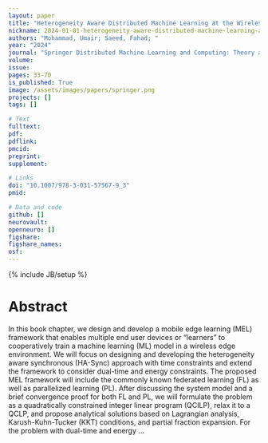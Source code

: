 ```yaml
---
layout: paper
title: "Heterogeneity Aware Distributed Machine Learning at the Wireless Edge for Health IoT Applications: An EEG Data Case Study"
nickname: 2024-01-01-heterogeneity-aware-distributed-machine-learning-at-the-wireless-edge-for-health-iot-applications--an-eeg-data-case-study
authors: "Mohammad, Umair; Saeed, Fahad; "
year: "2024"
journal: "Springer Distributed Machine Learning and Computing: Theory and Applications"
volume: 
issue:
pages: 33-70
is_published: True
image: /assets/images/papers/springer.png
projects: []
tags: []

# Text
fulltext:
pdf:
pdflink:
pmcid:
preprint: 
supplement:

# Links
doi: "10.1007/978-3-031-57567-9_3"
pmid:

# Data and code
github: []
neurovault:
openneuro: []
figshare:
figshare_names:
osf:
---
```

{% include JB/setup %}

# Abstract

In this book chapter, we design and develop a mobile edge learning (MEL) framework that enables multiple end user devices or “learners” to cooperatively train a machine learning (ML) model in a wireless edge environment. We will focus on designing and developing the heterogeneity aware synchronous (HA-Sync) approach with time constraints and extend the framework to consider dual-time and energy constraints. The proposed MEL framework will include the commonly known federated learning (FL) as well as parallelized learning (PL). After discussing the system model and a brief convergence proof for both FL and PL, we will formulate the problem as a quadratically constrained integer linear program (QCILP), relax it to a QCLP, and propose analytical solutions based on Lagrangian analysis, Karush-Kuhn-Tucker (KKT) conditions, and partial fraction expansion. For the problem with dual-time and energy …
